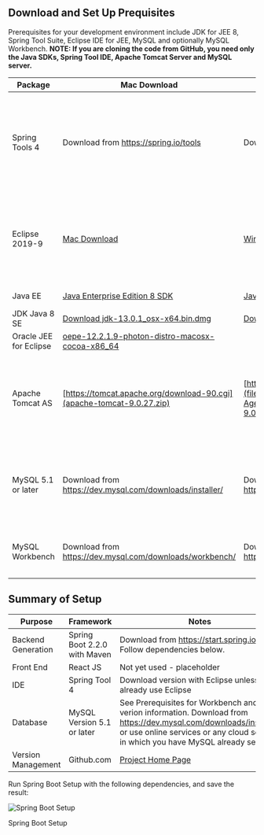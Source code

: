 Download and Set Up Prequisites
-------------------------------

Prerequisites for your development environment include JDK for JEE 8, Spring
Tool Suite, Eclipse IDE for JEE, MySQL and optionally MySQL Workbench. **NOTE:
If you are cloning the code from GitHub, you need only the Java SDKs, Spring
Tool IDE, Apache Tomcat Server and MySQL server.**

| Package                | Mac Download                                                                                                                                                         | Windows Download                                                                                                                         | Notes                                                                                           |
|------------------------|----------------------------------------------------------------------------------------------------------------------------------------------------------------------|------------------------------------------------------------------------------------------------------------------------------------------|-------------------------------------------------------------------------------------------------|
| Spring Tools 4         | Download from <https://spring.io/tools>                                                                                                                              | Download from <https://spring.io/tools>                                                                                                  | Get the version integrated with Eclipse or follow instructions if you already are using Eclipse |
| Eclipse 2019-9         | [Mac Download](http://ftp.osuosl.org/pub/eclipse/oomph/epp/2019-09/R/eclipse-inst-mac64.dmg)                                                                         | [Windows Download](https://www.eclipse.org/downloads/)                                                                                   | Eclipse Download link. Download only if not using the integrated Spring Tools 4 download        |
| Java EE                | [Java Enterprise Edition 8 SDK](https://www.oracle.com/java/technologies/java-ee-sdk-download.html)                                                                  | [Java Enterprise Edition 8 SDK](https://www.oracle.com/java/technologies/java-ee-sdk-download.html)                                      | Log into Oracle site                                                                            |
| JDK Java 8 SE          | [Download jdk-13.0.1_osx-x64.bin.dmg](https://www.oracle.com/java/technologies/javase/jdk13-archive-downloads.html#license-lightbox)                                 | [Download jdk-13.0.1_windows-x64_bin.exe](https://www.oracle.com/java/technologies/javase/jdk13-archive-downloads.html#license-lightbox) | Log into Oracle site                                                                            |
| Oracle JEE for Eclipse | [oepe-12.2.1.9-photon-distro-macosx-cocoa-x86_64](https://download.oracle.com/otn_software/oepe/12.2.1.9/photon/oepe-12.2.1.9-photon-distro-macosx-cocoa-x86_64.zip) |                                                                                                                                          | Install after Eclipse                                                                           |
| Apache Tomcat AS       | [https://tomcat.apache.org/download-90.cgi](apache-tomcat-9.0.27.zip)                                                                                                | [https://tomcat.apache.org/download-90.cgi](file:///C:\NIST-CTS-Agents\HowToDevelop\apache-tomcat-9.0.27.zip)                            | Refer to the RUNNING.txt file in the apache-tomcat-9.0.30 folder for installation instructions. |
| MySQL 5.1 or later     | Download from <https://dev.mysql.com/downloads/installer/>                                                                                                           | Download from <https://dev.mysql.com/downloads/installer/>                                                                               | Workbench may require MacOS System Update; database server more accepting                       |
| MySQL Workbench        | Download from <https://dev.mysql.com/downloads/workbench/>                                                                                                           | Download from <https://dev.mysql.com/downloads/workbench/>                                                                               | Workbench must loosely align with database version                                              |

Summary of Setup
----------------

| Purpose            | Framework                    | Notes                                                                                                                                                                                                |
|--------------------|------------------------------|------------------------------------------------------------------------------------------------------------------------------------------------------------------------------------------------------|
| Backend Generation | Spring Boot 2.2.0 with Maven | Download from <https://start.spring.io/>. Follow dependencies below.                                                                                                                                 |
| Front End          | React JS                     | Not yet used - placeholder                                                                                                                                                                           |
| IDE                | Spring Tool 4                | Download version with Eclipse unless you already use Eclipse                                                                                                                                         |
| Database           | MySQL Version 5.1 or later   | See Prerequisites for Workbench and verion information. Download from <https://dev.mysql.com/downloads/installer/> or use online services or any cloud server in which you have MySQL already setup. |
| Version Management | Github.com                   | [Project Home Page](https://github.com/EnergyMashupLab/NIST-CTS-Agents)                                                                                                                              |

Run Spring Boot Setup with the following dependencies, and save the result:

![Spring Boot Setup](media/425065e8c5b4c5b25e69f43b917f6057.png)

Spring Boot Setup
